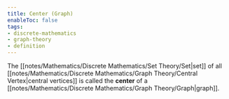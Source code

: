 ```yaml
---
title: Center (Graph)
enableToc: false
tags: 
- discrete-mathematics
- graph-theory
- definition
---
```


The [[notes/Mathematics/Discrete Mathematics/Set Theory/Set|set]] of all [[notes/Mathematics/Discrete Mathematics/Graph Theory/Central Vertex|central vertices]] is called the **center** of a [[notes/Mathematics/Discrete Mathematics/Graph Theory/Graph|graph]].